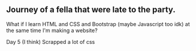 <h2>Journey of a fella that were late to the party.</h2>

What if I learn HTML and CSS and Bootstrap (maybe Javascript too idk) at the same time I'm making a website?

Day 5 (I think) 
Scrapped a lot of css

